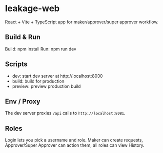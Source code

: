 # leakage-web

React + Vite + TypeScript app for maker/approver/super approver workflow.

## Build & Run
Build: npm install
Run: npm run dev

## Scripts
- dev: start dev server at http://localhost:8000
- build: build for production
- preview: preview production build

## Env / Proxy
The dev server proxies `/api` calls to `http://localhost:8081`.

## Roles
Login lets you pick a username and role. Maker can create requests, Approver/Super Approver can action them, all roles can view History. 
